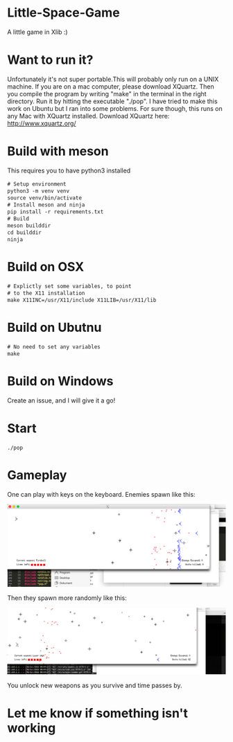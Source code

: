 # Little-Space-Game
A little game in Xlib :) 
# Want to run it?
Unfortunately it's not super portable.This will probably only run on a UNIX machine. 
If you are on a mac computer, please download XQuartz. Then you compile the program by writing "make" in the terminal in the right directory. Run it by hitting the executable "./pop". 
I have tried to make this work on Ubuntu but I ran into some problems. For sure though, this runs on any Mac with XQuartz installed.
Download XQuartz here: http://www.xquartz.org/

# Build with meson

This requires you to have python3 installed

```
# Setup environment
python3 -m venv venv
source venv/bin/activate
# Install meson and ninja
pip install -r requirements.txt
# Build
meson builddir
cd builddir
ninja
```

# Build on OSX 

```
# Explictly set some variables, to point
# to the X11 installation
make X11INC=/usr/X11/include X11LIB=/usr/X11/lib
```

# Build on Ubutnu

```
# No need to set any variables
make
```

# Build on Windows

Create an issue, and I will give it a go!

# Start

```
./pop
```

# Gameplay

One can play with keys on the keyboard.
Enemies spawn like this:

<img src="https://raw.githubusercontent.com/Ricardicus/Little-Space-Game/master/snapshot/SS1.png"></img>

Then they spawn more randomly like this:

<img src="https://raw.githubusercontent.com/Ricardicus/Little-Space-Game/master/snapshot/SS2.png"></img>

You unlock new weapons as you survive and time passes by.

# Let me know if something isn't working
